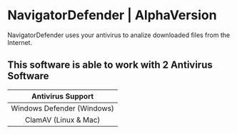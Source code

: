 # **NavigatorDefender | AlphaVersion**

NavigatorDefender uses your antivirus to analize downloaded files from the Internet.

## This software is able to work with 2 Antivirus Software

| Antivirus Support | 
| :------:|
| Windows Defender (Windows) | 
| ClamAV (Linux & Mac) | 
